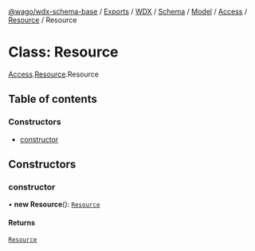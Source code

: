 [@wago/wdx-schema-base](../README.md) / [Exports](../modules.md) / [WDX](../modules/WDX.md) / [Schema](../modules/WDX.Schema.md) / [Model](../modules/WDX.Schema.Model.md) / [Access](../modules/WDX.Schema.Model.Access.md) / [Resource](../modules/WDX.Schema.Model.Access.Resource.md) / Resource

# Class: Resource

[Access](../modules/WDX.Schema.Model.Access.md).[Resource](../modules/WDX.Schema.Model.Access.Resource.md).Resource

## Table of contents

### Constructors

- [constructor](WDX.Schema.Model.Access.Resource.Resource.md#constructor)

## Constructors

### constructor

• **new Resource**(): [`Resource`](WDX.Schema.Model.Access.Resource.Resource.md)

#### Returns

[`Resource`](WDX.Schema.Model.Access.Resource.Resource.md)
